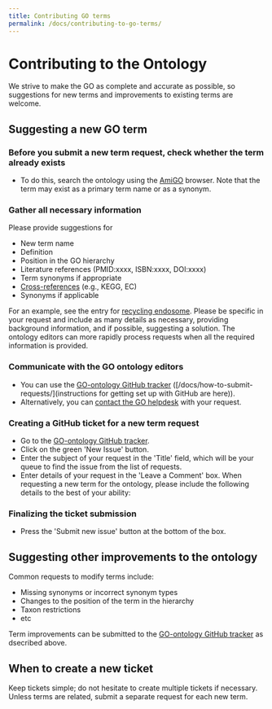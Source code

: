 ```yaml
---
title: Contributing GO terms
permalink: /docs/contributing-to-go-terms/
---
```


# Contributing to the Ontology

We strive to make the GO as complete and accurate as possible, so suggestions for new terms and improvements to existing terms are welcome. 

## Suggesting a new GO term

### Before you submit a new term request, check whether the term already exists
+ To do this, search the ontology using the <a href="http://amigo.geneontology.org/amigo">AmiGO</a> browser. Note that the term may exist as a primary term name or as a synonym.

###  Gather all necessary information
Please provide suggestions for 
+ New term name
+ Definition
+ Position in the GO hierarchy
+ Literature references (PMID:xxxx, ISBN:xxxx, DOI:xxxx)
+ Term synonyms if appropriate
+ [Cross-references](/docs/download-mappings/) (e.g., KEGG, EC)
+ Synonyms if applicable

For an example, see the entry for [recycling endosome](http://amigo.geneontology.org/amigo/term/GO:0055037). Please be specific in your request and include as many details as necessary, providing background information, and if possible, suggesting a solution. The ontology editors can more rapidly process requests when all the required information is provided. 
### Communicate with the GO ontology editors

+ You can use the <a href="https://github.com/geneontology/go-ontology/issues">GO-ontology GitHub tracker</a> ([/docs/how-to-submit-requests/](instructions for getting set up with GitHub are here)).
+ Alternatively, you can [contact the GO helpdesk](http://help.geneontology.org/) with your request. 
### Creating a GitHub ticket for a new term request

+ Go to the <a href="https://github.com/geneontology/go-ontology/issues">GO-ontology GitHub tracker</a>.
+ Click on the green 'New Issue' button.
+ Enter the subject of your request in the 'Title' field, which will be your queue to find the issue from the list of requests.
+ Enter details of your request in the 'Leave a Comment' box. When requesting a new term for the ontology, please include the following details to the best of your ability:
### Finalizing the ticket submission

+ Press the 'Submit new issue' button at the bottom of the box.
## Suggesting other improvements to the ontology
Common requests to modify terms include: 
+ Missing synonyms or incorrect synonym types
+ Changes to the position of the term in the hierarchy
+ Taxon restrictions
+ etc

Term improvements can be submitted to the <a href="https://github.com/geneontology/go-ontology/issues">GO-ontology GitHub tracker</a> as dsecribed above. 
## When to create a new ticket
Keep tickets simple; do not hesitate to create multiple tickets if necessary. Unless terms are related, submit a separate request for each new term.
 
